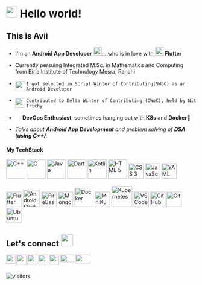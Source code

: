 # <img src="https://github.com/TheDudeThatCode/TheDudeThatCode/blob/master/Assets/Hi.gif" width="29px" height="29px"> Hello world! 
## This is Avii 
<!-- ### broadcasting live<img src="https://github.com/TheDudeThatCode/TheDudeThatCode/blob/master/Assets/Earth.gif" width="24px"> -->


- I'm an **Android App Developer** <img height="22px" src="https://user-images.githubusercontent.com/79656610/156713595-46903260-159b-4c30-b2ab-a7f223be0a21.gif"/>....who is in love with <img height="22px" src="https://user-images.githubusercontent.com/79656610/156712091-843b5ccf-9331-4468-9db4-2b6305ed524b.gif"/> **Flutter**
- Currently persuing Integrated M.Sc. in Mathematics and Computing from Birla Institute of Technology Mesra, Ranchi
- <img align="left" height="26px" src="https://user-images.githubusercontent.com/79656610/153702972-6245d4dc-f4d9-4c54-94ba-6cdbf397fb54.gif"/>`I got selected in Script Winter of Contributing(SWoC) as an Android Developer`

- <img align="left" height="26px" src="https://user-images.githubusercontent.com/79656610/153702972-6245d4dc-f4d9-4c54-94ba-6cdbf397fb54.gif"/>`Contributed to Delta Winter of Contributing (DWoC), held by Nit Trichy`
- <img height="15px" src="https://user-images.githubusercontent.com/79656610/156711838-f8934b10-2b55-4ca6-8b7b-9f8c74285bfa.gif"/> **DevOps Enthusiast**, sometimes hanging out with **K8s** and **Docker**🤩
- *Talks about **Android App Development** and problem solving of **DSA (using C++)**.*

#### My TechStack

<p align="left">
  <img src="https://user-images.githubusercontent.com/79656610/153699306-af31cd6d-8143-4877-b95d-72167f80cb3c.png" alt="C++" width="50" height="50"/>  
  <img src="https://user-images.githubusercontent.com/79656610/153699416-b1272bcd-43ca-4c89-a7b6-8c05c25e4a69.png" alt="C" width="50" height="50"/>  
  <img src="https://user-images.githubusercontent.com/79656610/153699423-7e2005d6-ea04-4037-974b-7f589629db3e.png" alt="Java" width="50" height="50"/>  
  <img src="https://user-images.githubusercontent.com/79656610/153699433-4b3db9c8-a55b-4098-9950-01f51931f4df.png" alt="Dart" width="50" height="50"/>  
  <img src="https://user-images.githubusercontent.com/79656610/153699436-1fe80a0f-a15e-4384-af93-bac3261e5c19.png" alt="Kotlin" width="50" height="50"/>  
  <img src="https://user-images.githubusercontent.com/79656610/153699679-1fc17584-dc68-4249-8afd-417c1dab74ac.png" alt="HTML 5" width="50" height="50"/>  
  <img src="https://user-images.githubusercontent.com/79656610/153699733-247200fc-6480-4905-addf-1d5e1ffba4a5.png" alt="CSS 3" width="40" height="40"/>  
  <img src="https://user-images.githubusercontent.com/79656610/153699795-6577e1cb-e0e5-4946-a645-12fb9267a58a.png" alt="JavaScript" width="40" height="40"/>  
  <img src="https://user-images.githubusercontent.com/79656610/153699740-e6dcd939-5f6b-4953-9a41-5c20f86a448e.png" alt="YAML" width="40" height="40"/>
  <br><br>
  <img src="https://user-images.githubusercontent.com/79656610/153700537-872d318b-7654-4bed-995b-088b1a14a066.png" alt="Flutter" width="40" height="40"/>
  <img src="https://user-images.githubusercontent.com/79656610/153700541-4cec50f0-1d7a-4181-b42b-380fbd10ed6c.png" alt="Android Studio" width="45" height="45"/>
  <img src="https://user-images.githubusercontent.com/79656610/153700562-f4c8f0d0-0ac2-4dd1-a50d-6e84f532df79.png" alt="FireBase" width="40" height="40"/>
  <img src="https://user-images.githubusercontent.com/79656610/153700577-eb634580-1d8d-4be5-a820-90f9907a0490.png" alt="MongoDB" width="40" height="40"/>
  <img src="https://user-images.githubusercontent.com/79656610/153700553-110a75e5-ca66-450f-869f-97b480e52733.png" alt="Docker" width="50" height="50"/>
  <img src="https://user-images.githubusercontent.com/79656610/153700581-282c6a67-b4b2-47f2-8217-6972104134b4.png" alt="MiniKube" width="40" height="40"/>
  <img src="https://user-images.githubusercontent.com/79656610/153700584-835b5a83-fec2-4372-a3d2-336aac49b158.png" alt="Kubernetes" width="55" height="55"/>
  <img src="https://user-images.githubusercontent.com/79656610/153700607-ba85ddb4-c095-45e0-88b3-20650b68cb9d.png" alt="VS Code" width="40" height="40"/>
  <img src="https://user-images.githubusercontent.com/79656610/153700623-c9e7cb24-55fc-4697-924d-693f8bf769cd.png" alt="GitHub" width="40" height="40"/>
  <img src="https://user-images.githubusercontent.com/79656610/153700633-9d435e43-2cb2-4cbb-b68f-b0efcbb5eb0d.png" alt="Git" width="40" height="40"/>
  <img src="https://user-images.githubusercontent.com/79656610/153700638-38b428c9-87a1-4cf4-8f20-a012b0878f24.png" alt="Ubuntu" width="40" height="40"/>
</p>



## Let's connect <img src="https://github.com/TheDudeThatCode/TheDudeThatCode/blob/master/Assets/Handshake.gif" height="32px">

<a href="https://www.linkedin.com/in/avinav-prasad-14022b206/">
  <img align="left" width="24px" src="https://cdn-icons-png.flaticon.com/512/174/174857.png"  />
</a>
<a href="https://twitter.com/avinav2108">
  <img align="left" width="26px" src="https://logodownload.org/wp-content/uploads/2014/09/twitter-logo-6.png" />
</a>
<a href="mailto:avinav2611@gmail.com">
  <img align="left" width="26px" src="https://user-images.githubusercontent.com/79656610/153365045-a33a8dac-6632-4357-8194-8212ea23256b.png" />
</a>
<a href="https://avinav-26th319.showwcase.com/">
  <img align="left" width="26px" src="https://user-images.githubusercontent.com/79656610/153364329-c7a6a432-2e44-4020-b4d9-993c669ad40a.png" />
</a>
<a href="https://avii.hashnode.dev/">
  <img align="left" width="26px" src="https://cdn.hashnode.com/res/hashnode/image/upload/v1611902473383/CDyAuTy75.png?auto=compress" />
</a>
<a href="https://auth.geeksforgeeks.org/user/avinav2611/practice/">
  <img align="left" width="37px" height="20px" src="https://user-images.githubusercontent.com/79656610/153366716-64e6a32e-0d31-4307-8df1-5a17b83a72ba.png" />
</a>
<a href="https://discord.gg/bNZGeFUZ">
  <img align="left" width="40px" height="23px" src="https://user-images.githubusercontent.com/79656610/153700508-562f6bad-816b-41d8-9560-00dab6de333e.png" />
</a>
<br />
<br />

![visitors](https://visitor-badge.laobi.icu/badge?page_id=avinav-26th)

<!-- [![GitHub followers](https://img.shields.io/github/followers/SauravMukherjee44.svg?style=social&label=Follow)](https://github.com/SauravMukherjee44?tab=followers) -->
